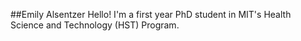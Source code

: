 ##Emily Alsentzer
Hello! I'm a first year PhD student in MIT's Health Science and Technology (HST) Program. 

